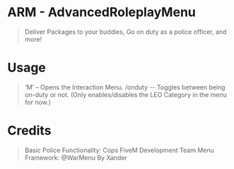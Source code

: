 # ARM - AdvancedRoleplayMenu

>Deliver Packages to your buddies, Go on duty as a police officer, and more!

# Usage
>‘M’ – Opens the Interaction Menu.
>/onduty -- Toggles between being on-duty or not. (Only enables/disables the LEO Category in the menu for now.)

# Credits
>Basic Police Functionality: Cops FiveM Development Team
>Menu Framework: @WarMenu By Xander
